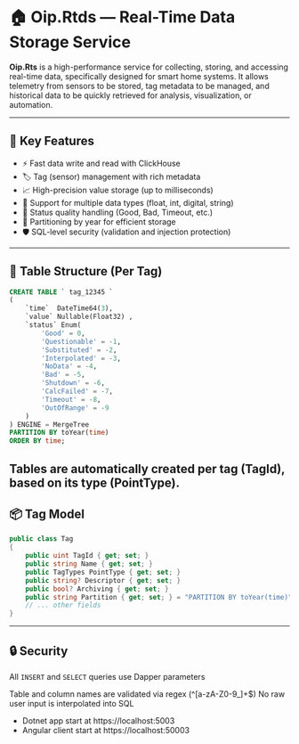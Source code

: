 # 🏠 Oip.Rtds — Real-Time Data Storage Service

**Oip.Rts** is a high-performance service for collecting, storing, and accessing real-time data, specifically designed
for smart home systems. It allows telemetry from sensors to be stored, tag metadata to be managed, and historical data
to be quickly retrieved for analysis, visualization, or automation.

---

## 🚀 Key Features

- ⚡ Fast data write and read with ClickHouse
- 🏷️ Tag (sensor) management with rich metadata
- 📈 High-precision value storage (up to milliseconds)
- 🧠 Support for multiple data types (float, int, digital, string)
- 🔄 Status quality handling (Good, Bad, Timeout, etc.)
- 📁 Partitioning by year for efficient storage
- 🛡️ SQL-level security (validation and injection protection)

---

## 🧱 Table Structure (Per Tag)

```sql
CREATE TABLE ` tag_12345 `
(
    `time`  DateTime64(3), 
    `value` Nullable(Float32) ,
    `status` Enum(
        'Good' = 0,
        'Questionable' = -1,
        'Substituted' = -2,
        'Interpolated' = -3,
        'NoData' = -4,
        'Bad' = -5,
        'Shutdown' = -6,
        'CalcFailed' = -7,
        'Timeout' = -8,
        'OutOfRange' = -9
    )
) ENGINE = MergeTree
PARTITION BY toYear(time)
ORDER BY time;
```

Tables are automatically created per tag (TagId), based on its type (PointType).
---

## 📦 Tag Model

````csharp
public class Tag
{
    public uint TagId { get; set; }
    public string Name { get; set; }
    public TagTypes PointType { get; set; }
    public string? Descriptor { get; set; }
    public bool? Archiving { get; set; }
    public string Partition { get; set; } = "PARTITION BY toYear(time)";
    // ... other fields
}
````
---

## 🔒 Security
All `INSERT` and `SELECT` queries use Dapper parameters

Table and column names are validated via regex (^[a-zA-Z0-9_]+$)
No raw user input is interpolated into SQL

* Dotnet app start at https://localhost:5003
* Angular client start at https://localhost:50003
